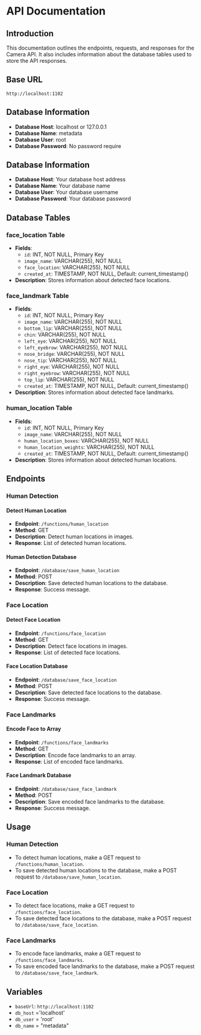 # API Documentation

## Introduction
This documentation outlines the endpoints, requests, and responses for the Camera API. It also includes information about the database tables used to store the API responses.

## Base URL
`http://localhost:1102`

## Database Information
- **Database Host**: localhost or 127.0.0.1
- **Database Name**: metadata
- **Database User**: root
- **Database Password**: No password require
## Database Information
- **Database Host**: Your database host address
- **Database Name**: Your database name
- **Database User**: Your database username
- **Database Password**: Your database password

## Database Tables
### face_location Table
- **Fields**:
  - `id`: INT, NOT NULL, Primary Key
  - `image_name`: VARCHAR(255), NOT NULL
  - `face_location`: VARCHAR(255), NOT NULL
  - `created_at`: TIMESTAMP, NOT NULL, Default: current_timestamp()
- **Description**: Stores information about detected face locations.

### face_landmark Table
- **Fields**:
  - `id`: INT, NOT NULL, Primary Key
  - `image_name`: VARCHAR(255), NOT NULL
  - `bottom_lip`: VARCHAR(255), NOT NULL
  - `chin`: VARCHAR(255), NOT NULL
  - `left_eye`: VARCHAR(255), NOT NULL
  - `left_eyebrow`: VARCHAR(255), NOT NULL
  - `nose_bridge`: VARCHAR(255), NOT NULL
  - `nose_tip`: VARCHAR(255), NOT NULL
  - `right_eye`: VARCHAR(255), NOT NULL
  - `right_eyebrow`: VARCHAR(255), NOT NULL
  - `top_lip`: VARCHAR(255), NOT NULL
  - `created_at`: TIMESTAMP, NOT NULL, Default: current_timestamp()
- **Description**: Stores information about detected face landmarks.

### human_location Table
- **Fields**:
  - `id`: INT, NOT NULL, Primary Key
  - `image_name`: VARCHAR(255), NOT NULL
  - `human_location_boxes`: VARCHAR(255), NOT NULL
  - `human_location_weights`: VARCHAR(255), NOT NULL
  - `created_at`: TIMESTAMP, NOT NULL, Default: current_timestamp()
- **Description**: Stores information about detected human locations.

## Endpoints

### Human Detection
#### Detect Human Location
- **Endpoint**: `/functions/human_location`
- **Method**: GET
- **Description**: Detect human locations in images.
- **Response**: List of detected human locations.

#### Human Detection Database
- **Endpoint**: `/database/save_human_location`
- **Method**: POST
- **Description**: Save detected human locations to the database.
- **Response**: Success message.

### Face Location
#### Detect Face Location
- **Endpoint**: `/functions/face_location`
- **Method**: GET
- **Description**: Detect face locations in images.
- **Response**: List of detected face locations.

#### Face Location Database
- **Endpoint**: `/database/save_face_location`
- **Method**: POST
- **Description**: Save detected face locations to the database.
- **Response**: Success message.

### Face Landmarks
#### Encode Face to Array
- **Endpoint**: `/functions/face_landmarks`
- **Method**: GET
- **Description**: Encode face landmarks to an array.
- **Response**: List of encoded face landmarks.

#### Face Landmark Database
- **Endpoint**: `/database/save_face_landmark`
- **Method**: POST
- **Description**: Save encoded face landmarks to the database.
- **Response**: Success message.

## Usage

### Human Detection
- To detect human locations, make a GET request to `/functions/human_location`.
- To save detected human locations to the database, make a POST request to `/database/save_human_location`.

### Face Location
- To detect face locations, make a GET request to `/functions/face_location`.
- To save detected face locations to the database, make a POST request to `/database/save_face_location`.

### Face Landmarks
- To encode face landmarks, make a GET request to `/functions/face_landmarks`.
- To save encoded face landmarks to the database, make a POST request to `/database/save_face_landmark`.

## Variables
- `baseUrl`: `http://localhost:1102`
- `db_host` ='localhost'
- `db_user` = 'root'
- `db_name` = "metadata"